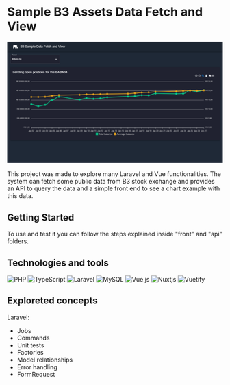 # Sample B3 Assets Data Fetch and View

![Front interface](front_interface.png)

This project was made to explore many Laravel and Vue functionalities. The system can fetch some public data from B3 stock exchange and provides an API to query the data and a simple front end to see a chart example with this data.

## Getting Started

To use and test it you can follow the steps explained inside "front" and "api" folders.

## Technologies and tools
![PHP](https://img.shields.io/badge/php-%23777BB4.svg?style=for-the-badge&logo=php&logoColor=white) ![TypeScript](https://img.shields.io/badge/typescript-%23007ACC.svg?style=for-the-badge&logo=typescript&logoColor=white) 
![Laravel](https://img.shields.io/badge/laravel-%23FF2D20.svg?style=for-the-badge&logo=laravel&logoColor=white) ![MySQL](https://img.shields.io/badge/mysql-%2300f.svg?style=for-the-badge&logo=mysql&logoColor=white&color=1E4C68)
![Vue.js](https://img.shields.io/badge/vuejs-%2335495e.svg?style=for-the-badge&logo=vuedotjs&logoColor=%234FC08D) ![Nuxtjs](https://img.shields.io/badge/Nuxt-002E3B?style=for-the-badge&logo=nuxtdotjs&logoColor=#00DC82) ![Vuetify](https://img.shields.io/badge/Vuetify-1867C0?style=for-the-badge&logo=vuetify&logoColor=AEDDFF)

## Exploreted concepts
Laravel:
* Jobs
* Commands
* Unit tests
* Factories
* Model relationships
* Error handling
* FormRequest
